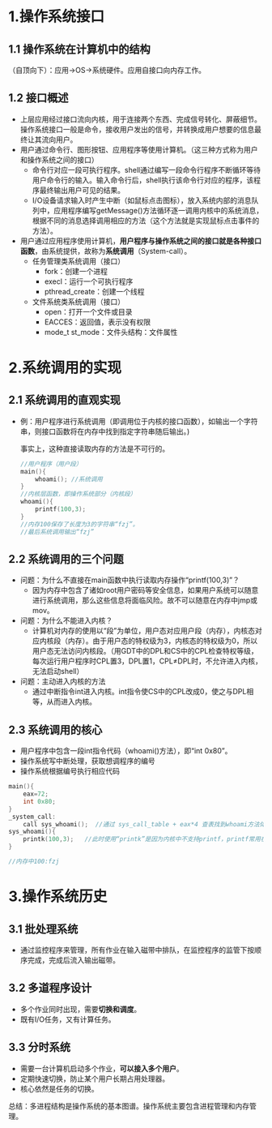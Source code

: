 # 1.操作系统接口

## 1.1 操作系统在计算机中的结构

（自顶向下）：应用→OS→系统硬件。应用自接口向内存工作。

## 1.2 接口概述

- 上层应用经过接口流向内核，用于连接两个东西、完成信号转化、屏蔽细节。操作系统接口一般是命令，接收用户发出的信号，并转换成用户想要的信息最终让其流向用户。
- 用户通过命令行、图形按钮、应用程序等使用计算机。（这三种方式称为用户和操作系统之间的接口）
  - 命令行对应一段可执行程序。shell通过编写一段命令行程序不断循环等待用户命令行的输入。输入命令行后，shell执行该命令行对应的程序，该程序最终输出用户可见的结果。
  - I/O设备请求输入时产生中断（如鼠标点击图标），放入系统内部的消息队列中，应用程序编写getMessage()方法循环逐一调用内核中的系统消息，根据不同的消息选择调用相应的方法（这个方法就是实现鼠标点击事件的方法）。
- 用户通过应用程序使用计算机，**用户程序与操作系统之间的接口就是各种接口函数**，由系统提供，故称为**系统调用**（System-call）。
  - 任务管理类系统调用（接口）
    - fork：创建一个进程
    - execl：运行一个可执行程序
    - pthread_create：创建一个线程
  - 文件系统类系统调用（接口）
    - open：打开一个文件或目录
    - EACCES：返回值，表示没有权限
    - mode_t st_mode：文件头结构：文件属性

# 2.系统调用的实现

## 2.1 系统调用的直观实现

- 例：用户程序进行系统调用（即调用位于内核的接口函数），如输出一个字符串，则接口函数将在内存中找到指定字符串随后输出。)

  事实上，这种直接读取内存的方法是不可行的。

  ```c++
  //用户程序（用户段）
  main(){
      whoami(); //系统调用
  }
  //内核层函数，即操作系统部分（内核段）
  whoami(){
      printf(100,3);
  }
  //内存100保存了长度为3的字符串“fzj”。
  //最后系统调用输出“fzj”
  ```

## 2.2 系统调用的三个问题

- 问题：为什么不直接在main函数中执行读取内存操作“printf(100,3)”？
  - 因为内存中包含了诸如root用户密码等安全信息，如果用户系统可以随意进行系统调用，那么这些信息将面临风险。故不可以随意在内存中jmp或mov。
- 问题：为什么不能进入内核？
  - 计算机对内存的使用以“段”为单位，用户态对应用户段（内存），内核态对应内核段（内存）。由于用户态的特权级为3，内核态的特权级为0，所以用户态无法访问内核段。（用GDT中的DPL和CS中的CPL检查特权等级，每次运行用户程序时CPL置3，DPL置1，CPL≠DPL时，不允许进入内核，无法启动shell）
- 问题：主动进入内核的方法
  - 通过中断指令int进入内核。int指令使CS中的CPL改成0，使之与DPL相等，从而进入内核。

## 2.3 系统调用的核心

- 用户程序中包含一段int指令代码（whoami()方法），即“int 0x80”。
- 操作系统写中断处理，获取想调程序的编号
- 操作系统根据编号执行相应代码

```c
main(){
    eax=72;
    int 0x80;
}
_system_call:
	call sys_whoami();  //通过 sys_call_table + eax*4 查表找到whoami方法体并执行
sys_whoami(){
    printk(100,3);   //此时使用“printk”是因为内核中不支持printf，printf常用在用户态
}

//内存中100:fzj
```



# 3.操作系统历史

## 3.1 批处理系统

- 通过监控程序来管理，所有作业在输入磁带中排队，在监控程序的监管下按顺序完成，完成后流入输出磁带。

## 3.2 多道程序设计

- 多个作业同时出现，需要**切换和调度**。
- 既有I/O任务，又有计算任务。

## 3.3 分时系统

- 需要一台计算机启动多个作业，**可以接入多个用户**。
- 定期快速切换，防止某个用户长期占用处理器。
- 核心依然是任务的切换。

总结：多进程结构是操作系统的基本图谱。操作系统主要包含进程管理和内存管理。